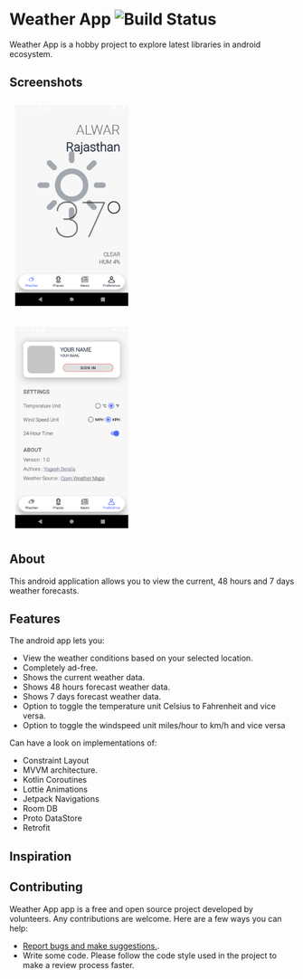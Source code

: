 # Weather App ![Build Status](https://travis-ci.com/yogiseralia/WeatherApp.svg?branch=main)

Weather App is a hobby project to explore latest libraries in android ecosystem.

## Screenshots

[<img src="/readme/CurrentWeatherScreen.png"
width="200"
    hspace="10" vspace="10">](/readme/CurrentWeatherScreen.png)

[<img src="/readme/PreferencesScreen.png"
width="200"
    hspace="10" vspace="10">](/readme/PreferencesScreen.png)

## About

This android application allows you to view the current, 48 hours and 7 days weather forecasts.

## Features

The android app lets you:
- View the weather conditions based on your selected location.
- Completely ad-free.
- Shows the current weather data.
- Shows 48 hours forecast weather data.
- Shows 7 days forecast weather data.
- Option to toggle the temperature unit Celsius to Fahrenheit and vice versa.
- Option to toggle the windspeed unit miles/hour to km/h and vice versa

Can have a look on implementations of:
- Constraint Layout
- MVVM architecture.
- Kotlin Coroutines
- Lottie Animations
- Jetpack Navigations
- Room DB
- Proto DataStore
- Retrofit

## Inspiration



## Contributing

Weather App app is a free and open source project developed by volunteers. Any contributions are welcome. Here are a few ways you can help:
 * [Report bugs and make suggestions.](https://github.com/yogiseralia/WeatherApp/issues).
 * Write some code. Please follow the code style used in the project to make a review process faster.